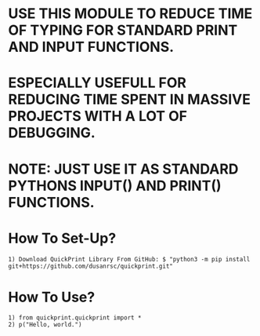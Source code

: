# USE THIS MODULE TO REDUCE TIME OF TYPING FOR STANDARD PRINT AND INPUT FUNCTIONS.

# ESPECIALLY USEFULL FOR REDUCING TIME SPENT IN MASSIVE PROJECTS WITH A LOT OF DEBUGGING.

# NOTE: JUST USE IT AS STANDARD PYTHONS INPUT() AND PRINT() FUNCTIONS.

# How To Set-Up?
    1) Download QuickPrint Library From GitHub: $ "python3 -m pip install git+https://github.com/dusanrsc/quickprint.git"

# How To Use?
    1) from quickprint.quickprint import *
    2) p("Hello, world.")
